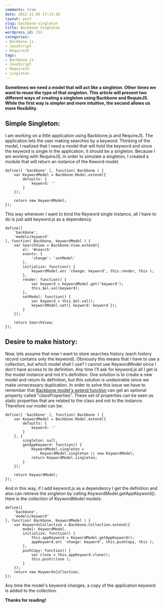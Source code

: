 ```yaml
---
comments: true
date: 2012-11-05 17:13:36
layout: post
slug: backbone-singleton
title: Backbone Singleton
wordpress_id: 153
categories:
- Backbone.js
- JavaScript
- RequireJS
tags:
- Backbone.js
- JavaScript
- RequireJS
- singleton
---
```


**Sometimes we need a model that will act like a singleton. Other times we want to reuse the type of that singleton. This article will present two different ways of creating a singleton using Backbone and RequieJS. While the first way is simpler and more intuitive, the second allows us more flexibility.**

<!-- more -->


## Simple Singleton:


I am working on a little application using Backbone.js and RequireJS. The application lets the user making searches by a keyword.
Thinking of the model, I realized that I need a model that will hold the keyword and since the keyword is single in the application, it should be a singleton.
Because I am working with RequireJS, in order to simulate a singleton, I created a module that will return an instance of the Keword model. 


    
    define([ 'backbone' ], function( Backbone ) {
    	var KeywordModel = Backbone.Model.extend({
    		defaults: {
    			keyword: ''
    		}
    	});
    
    	return new KeywordModel;
    });



This way whenever I want to bind the Keyword single instance, all I have to do is just add keyword.js as a dependency:


    
    define([
    	'backbone',
    	'models/keyword'
    ], function( Backbone, keywordModel ) {
    	var SearchView = Backbone.View.extend({
    		el: '#search'
    		events: {
    			'change': 'setModel'
    		},
    		initialize: function() {
    			keywordModel.on( 'change: keyword', this.render, this );
    		},
    		render: function() {
    			var keyword = keywordModel.get('keyword');
    			this.$el.val(keyword);
    		},
    		setModel: function() {
    			var keyword = this.$el.val();
    			keywordModel.set({ keyword: keyword });
    		}
    	});
    
    	return SearchView;
    });





## Desire to make history:


Now, lets assume that now I want to store searches history (each history record contains only the keyword).
Obviously this means that I have to use a collection, but which model shall I use? I cannot use KeywordModel since I don't have access to its definition. Any time I'll ask for keyword.js all I get is the model instance and not it's definition.
One solution is to create a new model and return its definition, but this solution is undesirable since we make unnecessary duplication.
In order to solve this issue we have to remember that [Backbone model's extend function](http://backbonejs.org/#Model-extend) can get an optional property called "classProperties". These set of properties can be seen as static properties that are related to the class and not to the instance. Therefore our model can be:


    
    define([ 'backbone' ], function( Backbone ) {
    	var KeywordModel = Backbone.Model.extend({
    		defaults: {
    			keyword: ''
    		}
    	}, {
    		singleton: null,
    		getAppKeyword: function() {
    			KeywordModel.singleton =
    				KeywordModel.singleton || new KeywordModel;
    			return KeywordModel.singleton;
    		}
    	});
    
    	return KeywordModel;
    });



And in this way, if I add keyword.js as a dependency I get the definition and also can retrieve the singleton by calling KeywordModel.getAppKeyword(). Here is the collection of KeywordModel models:


    
    define([
    	'backbone',
    	'models/keyword'
    ], function( Backbone, KeywordModel ) {
    	var KeywordsCollection = Backbone.Collection.extend({
    		model: KeywordModel,
    		initialize: function() {
    			this.appKeyword = KeywordModel.getAppKeyword();
    			appKeyword.on( 'change: keyword', this.pushCopy, this );
    		},
    		pushCopy: function() {
    			var clone = this.appKeyword.clone();
    			this.push(clone );
    		}
    	});
    	return new KeywordsCollection;
    });



Any time the model's keyword changes, a copy of the application keyword is added to the collection.

**Thanks for reading!**
